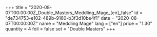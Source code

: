 +++
title = "2020-08-07T00:00:00Z_Double_Masters_Meddling_Mage_[en]_false"
id = "de734753-e102-489b-9160-b3f3d10be4f1"
date = "2020-08-07T00:00:00Z"
name = "Meddling Mage"
lang = ["en"]
price = "1.30"
quantity = 4
foil = false
set = "Double Masters"
+++
